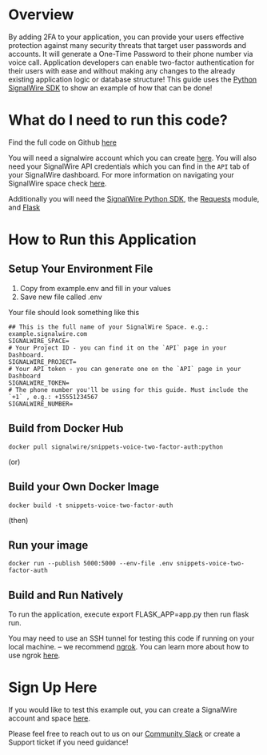 # Overview
By adding 2FA to your application, you can provide your users effective protection against many security threats that target user passwords and accounts. It will generate a One-Time Password to their phone number via voice call. Application developers can enable two-factor authentication for their users with ease and without making any changes to the already existing application logic or database structure! This guide uses the [Python SignalWire SDK](https://developer.signalwire.com/compatibility-api/reference/client-libraries-and-sdks#python) to show an example of how that can be done!

# What do I need to run this code?
Find the full code on Github [here](https://github.com/signalwire/snippets-voice-2-factor-auth)

You will need a signalwire account which you can create [here](https://m.signalwire.com/signups/new?s=1). You will also need your SignalWire API credentials which you can find in the `API` tab of your SignalWire dashboard. For more information on navigating your SignalWire space check [here](https://developer.signalwire.com/apis/docs/navigating-your-space).

Additionally you will need the [SignalWire Python SDK](https://developer.signalwire.com/compatibility-api/reference/client-libraries-and-sdks#python), the [Requests](https://docs.python-requests.org/en/latest/user/install/#install) module, and [Flask](https://flask.palletsprojects.com/en/2.0.x/installation/#install-flask)

# How to Run this Application

## Setup Your Environment File

1. Copy from example.env and fill in your values
2. Save new file called .env

Your file should look something like this
```
## This is the full name of your SignalWire Space. e.g.: example.signalwire.com
SIGNALWIRE_SPACE=
# Your Project ID - you can find it on the `API` page in your Dashboard.
SIGNALWIRE_PROJECT=
# Your API token - you can generate one on the `API` page in your Dashboard
SIGNALWIRE_TOKEN=
# The phone number you'll be using for this guide. Must include the `+1` , e.g.: +15551234567
SIGNALWIRE_NUMBER=

```
## Build from Docker Hub
```
docker pull signalwire/snippets-voice-two-factor-auth:python
```
(or)

## Build your Own Docker Image
```
docker build -t snippets-voice-two-factor-auth
```
(then)

## Run your image
```
docker run --publish 5000:5000 --env-file .env snippets-voice-two-factor-auth
```

## Build and Run Natively

To run the application, execute export FLASK_APP=app.py then run flask run.

You may need to use an SSH tunnel for testing this code if running on your local machine. – we recommend [ngrok](https://ngrok.com/). You can learn more about how to use ngrok [here](https://developer.signalwire.com/apis/docs/how-to-test-webhooks-with-ngrok). 


# Sign Up Here

If you would like to test this example out, you can create a SignalWire account and space [here](https://m.signalwire.com/signups/new?s=1).

Please feel free to reach out to us on our [Community Slack](https://signalwire.community/) or create a Support ticket if you need guidance!

